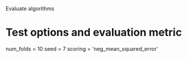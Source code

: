 Evaluate algorithms

# Test options and evaluation metric
num_folds = 10
seed = 7
scoring = 'neg_mean_squared_error'